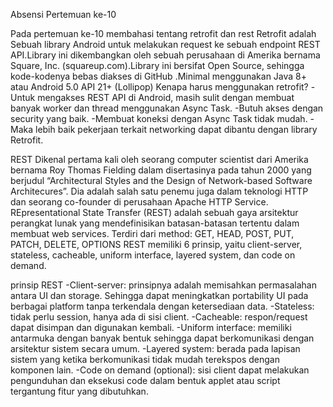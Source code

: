 Absensi Pertemuan ke-10

Pada pertemuan ke-10 membahasi tentang retrofit dan rest
Retrofit adalah Sebuah library Android untuk melakukan request ke sebuah endpoint REST API.Library ini dikembangkan oleh sebuah perusahaan di Amerika bernama Square, Inc. (squareup.com).Library ini bersifat Open Source, sehingga kode-kodenya bebas diakses di GitHub .Minimal menggunakan Java 8+ atau Android 5.0 API 21+ (Lollipop)
Kenapa harus menggunakan retrofit?
-Untuk mengakses REST API di Android, masih sulit dengan membuat banyak worker dan thread menggunakan Async Task.
-Butuh akses dengan security yang baik.
-Membuat koneksi dengan Async Task tidak mudah.
-Maka lebih baik pekerjaan terkait networking dapat dibantu dengan library Retrofit.

REST
Dikenal pertama kali oleh seorang computer scientist dari Amerika bernama Roy Thomas Fielding dalam disertasinya pada tahun 2000 yang berjudul “Architectural Styles and the Design of Network-based Software Architecures”.
Dia adalah salah satu penemu juga dalam teknologi HTTP dan seorang co-founder di perusahaan Apache HTTP Service.
REpresentational State Transfer (REST) adalah sebuah gaya arsitektur perangkat lunak yang mendefinisikan batasan-batasan tertentu dalam membuat web services.
Terdiri dari method: GET, HEAD, POST, PUT, PATCH, DELETE, OPTIONS
REST memiliki 6 prinsip, yaitu client-server, stateless, cacheable, uniform interface, layered system, dan code on demand.

prinsip REST
-Client-server: prinsipnya adalah memisahkan permasalahan antara UI dan storage. Sehingga dapat meningkatkan portability UI pada berbagai platform tanpa terkendala dengan ketersediaan data.
-Stateless: tidak perlu session, hanya ada di sisi client.
-Cacheable: respon/request dapat disimpan dan digunakan kembali.
-Uniform interface: memiliki antarmuka dengan banyak bentuk sehingga dapat berkomunikasi dengan arsitektur sistem secara umum.
-Layered system: berada pada lapisan sistem yang ketika berkomunikasi tidak mudah terekspos dengan komponen lain.
-Code on demand (optional): sisi client dapat melakukan pengunduhan dan eksekusi code dalam bentuk applet atau script tergantung fitur yang dibutuhkan.
